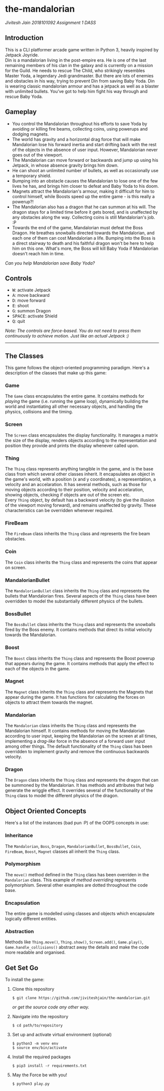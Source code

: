 # the-mandalorian
*Jivitesh Jain 2018101092 Assignment 1 DASS*

## Introduction
This is a CLI platformer arcade game written in Python 3, heavily inspired by Jetpack Joyride.\
Din is a mandalorian living in the post-empire era. He is one of the last remaining members of his clan in the galaxy and is currently on a mission for the Guild. He needs to rescue The Child, who strikingly resembles Master Yoda, a legendary Jedi grandmaster. But there are lots of enemies and obstacles in
his way, trying to prevent Din from saving Baby Yoda. Din is wearing classic mandalorian armour and has a jetpack as well as a blaster with unlimited bullets. You’ve got to help him fight his way through and rescue Baby Yoda.

## Gameplay

- You control the Mandalorian throughout his efforts to save Yoda by avoiding or killing fire beams, collecting coins, using powerups and dodging magnets.
- The world has gravity and a horizontal drag force that will make Mandalorian lose his forward inertia and start drifting back with the rest of the objects in the absence of user input. However, Mandalorian never goes out of the viewport.
- The Mandalorian can move forward or backwards and jump up using his Jetpack, in whose absence gravity brings him down.
- He can shoot an unlimited number of bullets, as well as occasionally use a temporary shield.
- Bumping into an obstacle causes the Mandalorian to lose one of the few lives he has, and brings him closer to defeat and Baby Yoda to his doom.
- Magnets attract the Mandalorian's armour, making it difficult for him to control himself, while Boosts speed up the entire game - is this really a powerup?!
- The Mandalorian also has a dragon that he can summon at his will. The dragon stays for a limited time before it gets bored, and is unaffected by any obstacles along the way. Collecting coins is still Mandalorian's job. :P
- Towards the end of the game, Mandalorian must defeat the Boss Dragon. He breathes snowballs directed towards the Mandalorian, and each one of them can cost Mandalorian a life. Bumping into the Boss is a direct stairway to death and his faithful dragon won't be here to help him on this one. What's more, the Boss will kill Baby Yoda if Mandalorian doesn't reach him in time.

*Can you help Mandalorian save Baby Yoda?*

## Controls
- <kbd>W</kbd>: activate Jetpack
- <kbd>A</kbd>: move backward
- <kbd>D</kbd>: move forward
- <kbd>E</kbd>: shoot
- <kbd>G</kbd>: summon Dragon
- <kbd>SPACE</kbd>: activate Shield
- <kbd>Q</kbd>: quit

*Note: The controls are force-based. You do not need to press them continuously to achieve motion. Just like an actual Jetpack :)*

---

## The Classes
This game follows the object-oriented programming paradigm. Here's a description of the classes that make up this game:

### Game
The `Game` class encapsulates the entire game. It contains methods for *playing* the game (i.e. running the game loop), dynamically building the world and instantiating all other necessary objects, and handling the physics, collisions and the timing.

### Screen
The `Screen` class encapsulates the display functionality. It manages a matrix the size of the display, renders objects according to the representation and position they provide and prints the display whenever called upon.

### Thing
The `Thing` class represents anything tangible in the game, and is the base class from which several other classes inherit. It encapsulates an object in the game's world, with a position (x and y coordinates), a representation, a velocity and an accelaration. It has several methods, such as those for moving objects according to their position, velocity and accelaration, showing objects, checking if objects are out of the screen etc.\
Every `Thing` object, by default has a backward velocity (to give the illusion of the viewport moving forward), and remains unaffected by gravity. These characteristics can be overridden whenever required.

### FireBeam
The `FireBeam` class inherits the `Thing` class and represents the fire beam obstacles.

### Coin
The `Coin` class inherits the `Thing` class and represents the coins that appear on screen.

### MandalorianBullet
The `MandalorianBullet` class inherits the `Thing` class and represents the bullets that Mandalorian fires. Several aspects of the `Thing` class have been overridden to model the substantially different physics of the bullets.

### BossBullet
The `BossBullet` class inherits the `Thing` class and represents the snowballs fired by the Boss enemy. It contains methods that direct its initial velocity towards the Mandalorian.

### Boost
The `Boost` class inherits the `Thing` class and represents the Boost powerup that appears during the game. It contains methods that apply the effect to each of the objects in the game.

### Magnet
The `Magnet` class inherits the `Thing` class and represents the Magnets that appear during the game. It has functions for calculating the forces on objects to attract them towards the magnet.

### Mandalorian
The `Mandalorian` class inherits the `Thing` class and represents the Mandalorian himself. It contains methods for moving the Mandalorian according to user input, keeping the Mandalorian on the screen at all times, implementing a *drag-like* force in the absence of a forward user input among other things. The default functionality of the `Thing` class has been overridden to implement gravity and remove the continuous backwards velocity.

### Dragon
The `Dragon` class inherits the `Thing` class and represents the dragon that can be summoned by the Mandalorian. It has methods and attributes that help generate the wriggle effect. It overrides several of the functionality of the `Thing` class to model the different physics of the dragon.

## Object Oriented Concepts
Here's a list of the instances (bad pun :P) of the OOPS concepts in use:

### Inheritance
The `Mandalorian`, `Boss`, `Dragon`, `MandalorianBullet`, `BossBullet`, `Coin`, `FireBeam`, `Boost`, `Magnet` classes all inherit the `Thing` class.

### Polymorphism
The `move()` method defined in the `Thing` class has been overriden in the `Mandalorian` class. This example of *method overriding* represents polymorphism. Several other examples are dotted throughout the code base.

### Encapsulation
The entire game is modelled using classes and objects which encapsulate logically different entities.

### Abstraction
Methods like `Thing.move()`, `Thing.show()`, `Screen.add()`, `Game.play()`, `Game.handle_collisions()` abstract away the details and make the code more readable and organised.

## Get Set Go
To install the game:

1. Clone this repository
   ```(shell)
   $ git clone https://github.com/jiviteshjain/the-mandalorian.git
   ```
   *or get the source code any other way.*

2. Navigate into the repository
   ```(shell)
   $ cd path/to/repository
   ```

3. Set up and activate virtual environment (optional)
   ```(shell)
   $ python3 -m venv env
   $ source env/bin/activate
   ```

4. Install the required packages
   ```(shell)
   $ pip3 install -r requirements.txt
   ```

5. May the Force be with you!
   ```(shell)
   $ python3 play.py
   ```